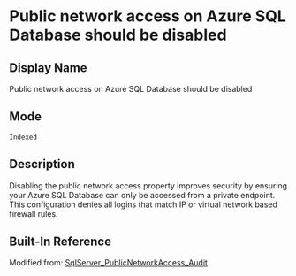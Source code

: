 # Public network access on Azure SQL Database should be disabled

## Display Name

Public network access on Azure SQL Database should be disabled

## Mode

`Indexed`

## Description

Disabling the public network access property improves security by ensuring your Azure SQL Database can only be accessed from a private endpoint. This configuration denies all logins that match IP or virtual network based firewall rules.

## Built-In Reference

Modified from: [SqlServer_PublicNetworkAccess_Audit](https://github.com/Azure/azure-policy/blob/master/built-in-policies/policyDefinitions/SQL/SqlServer_PublicNetworkAccess_Audit.json)
